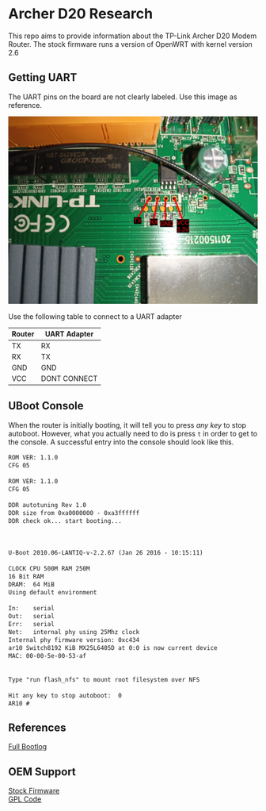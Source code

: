 # Archer D20 Research
This repo aims to provide information about the TP-Link Archer D20 Modem Router.
The stock firmware runs a version of OpenWRT with kernel version 2.6

## Getting UART
The UART pins on the board are not clearly labeled. Use this image as reference.

![Archer D20 UART](img/uart.jpg)

Use the following table to connect to a UART adapter

| Router | UART Adapter |
| ------ | ------------ |
| TX     | RX           |
| RX     | TX           |
| GND    | GND          |
| VCC    | DONT CONNECT |

## UBoot Console
When the router is initially booting, it will tell you to press *any key* to stop autoboot.
However, what you actually need to do is press `t` in order to get to the console.
A successful entry into the console should look like this.
```
ROM VER: 1.1.0
CFG 05

ROM VER: 1.1.0
CFG 05

DDR autotuning Rev 1.0
DDR size from 0xa0000000 - 0xa3ffffff
DDR check ok... start booting...



U-Boot 2010.06-LANTIQ-v-2.2.67 (Jan 26 2016 - 10:15:11)

CLOCK CPU 500M RAM 250M
16 Bit RAM
DRAM:  64 MiB
Using default environment

In:    serial
Out:   serial
Err:   serial
Net:   internal phy using 25Mhz clock
Internal phy firmware version: 0xc434
ar10 Switch8192 KiB MX25L6405D at 0:0 is now current device
MAC: 00-00-5e-00-53-af  


Type "run flash_nfs" to mount root filesystem over NFS

Hit any key to stop autoboot:  0 
AR10 # 
```
## References
[Full Bootlog](https://github.com/bengris32/Archer_D20/blob/master/logs/bootlog-stock.txt)

## OEM Support
[Stock Firmware](https://static.tp-link.com/res/down/soft/Archer_D20_V1_150728.zip)  
[GPL Code](https://static.tp-link.com/resources/gpl/ArcherD20v1_GPL.tar.gz)
